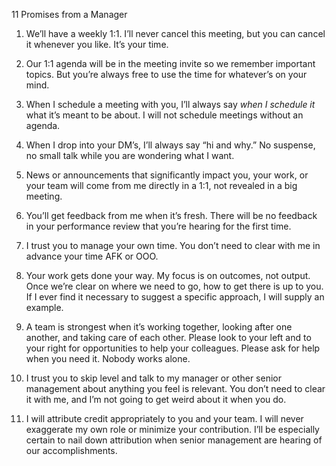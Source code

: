 11 Promises from a Manager
1. We’ll have a weekly 1:1. I’ll never cancel this meeting, but you can cancel it whenever you like. It’s your time.

2. Our 1:1 agenda will be in the meeting invite so we remember important topics. But you’re always free to use the time for whatever’s on your mind.

3. When I schedule a meeting with you, I’ll always say *when I schedule it* what it’s meant to be about. I will not schedule meetings without an agenda.

4. When I drop into your DM’s, I’ll always say “hi and why.” No suspense, no small talk while you are wondering what I want.

5. News or announcements that significantly impact you, your work, or your team will come from me directly in a 1:1, not revealed in a big meeting.

6. You’ll get feedback from me when it’s fresh. There will be no feedback in your performance review that you’re hearing for the first time.

7. I trust you to manage your own time. You don’t need to clear with me in advance your time AFK or OOO.

8. Your work gets done your way. My focus is on outcomes, not output. Once we’re clear on where we need to go, how to get there is up to you. If I ever find it necessary to suggest a specific approach, I will supply an example.

9. A team is strongest when it’s working together, looking after one another, and taking care of each other. Please look to your left and to your right for opportunities to help your colleagues. Please ask for help when you need it. Nobody works alone.

10. I trust you to skip level and talk to my manager or other senior management about anything you feel is relevant. You don’t need to clear it with me, and I’m not going to get weird about it when you do.

11. I will attribute credit appropriately to you and your team. I will never exaggerate my own role or minimize your contribution. I’ll be especially certain to nail down attribution when senior management are hearing of our accomplishments.

